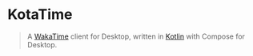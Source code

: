 # KotaTime

> A [WakaTime](https://wakatime.com) client for Desktop, written in [Kotlin](https://kotlinlang.org) with Compose for Desktop.
